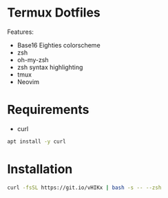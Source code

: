 # Termux Dotfiles

Features:

 - Base16 Eighties colorscheme
 - zsh
 - oh-my-zsh
 - zsh syntax highlighting
 - tmux
 - Neovim

# Requirements
- curl
```bash
apt install -y curl
```

# Installation
```bash
curl -fsSL https://git.io/vHIKx | bash -s -- --zsh
```

